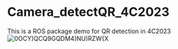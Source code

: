 # Camera_detectQR_4C2023
This is a ROS package demo for QR detection in 4C2023
![0OCY)QCQ9GQDM4)NU)RZW{X](https://github.com/HEA1OR/Camera_detectQR_4C2023/assets/92584983/d7669744-4d2f-4421-b551-d7a092a03f4d)
